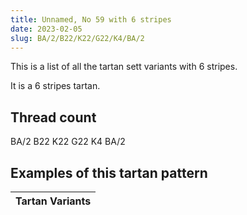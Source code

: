 ```yaml
---
title: Unnamed, No 59 with 6 stripes
date: 2023-02-05
slug: BA/2/B22/K22/G22/K4/BA/2
---
```

This is a list of all the tartan sett variants with 6 stripes.

It is a 6 stripes tartan.


## Thread count
BA/2 B22 K22 G22 K4 BA/2

## Examples of this tartan pattern

| Tartan Variants |
|---------------|
